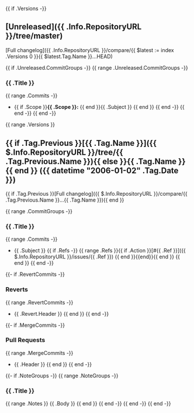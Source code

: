 {{ if .Versions -}}
<a name="unreleased"></a>
## [Unreleased]({{ .Info.RepositoryURL }}/tree/master)
[Full changelog]({{ .Info.RepositoryURL }}/compare/{{ $latest := index .Versions 0 }}{{ $latest.Tag.Name }}...HEAD)

{{ if .Unreleased.CommitGroups -}}
{{ range .Unreleased.CommitGroups -}}
### {{ .Title }}
{{ range .Commits -}}
- {{ if .Scope }}**{{ .Scope }}:** {{ end }}{{ .Subject }}
{{ end }}
{{ end -}}
{{ end -}}
{{ end -}}

{{ range .Versions }}
<a name="{{ .Tag.Name }}"></a>
## {{ if .Tag.Previous }}[{{ .Tag.Name }}]({{ $.Info.RepositoryURL }}/tree/{{ .Tag.Previous.Name }}){{ else }}{{ .Tag.Name }}{{ end }} ({{ datetime "2006-01-02" .Tag.Date }})
{{ if .Tag.Previous }}[Full changelog]({{ $.Info.RepositoryURL }}/compare/{{ .Tag.Previous.Name }}...{{ .Tag.Name }}){{ end }}

{{ range .CommitGroups -}}
### {{ .Title }}
{{ range .Commits -}}
- {{ .Subject }} {{ if .Refs -}} {{ range .Refs }}{{ if .Action }}[#{{ .Ref }}]({{ $.Info.RepositoryURL }}/issues/{{ .Ref }}) {{ end }}{{end}}{{ end }}
{{ end }}
{{ end -}}

{{- if .RevertCommits -}}
### Reverts
{{ range .RevertCommits -}}
- {{ .Revert.Header }}
{{ end }}
{{ end -}}

{{- if .MergeCommits -}}
### Pull Requests
{{ range .MergeCommits -}}
- {{ .Header }}
{{ end }}
{{ end -}}

{{- if .NoteGroups -}}
{{ range .NoteGroups -}}
### {{ .Title }}
{{ range .Notes }}
{{ .Body }}
{{ end }}
{{ end -}}
{{ end -}}
{{ end -}}

